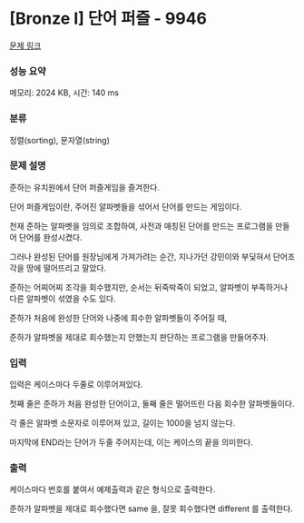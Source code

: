 # [Bronze I] 단어 퍼즐 - 9946 

[문제 링크](https://www.acmicpc.net/problem/9946) 

### 성능 요약

메모리: 2024 KB, 시간: 140 ms

### 분류

정렬(sorting), 문자열(string)

### 문제 설명

<p>준하는 유치원에서 단어 퍼즐게임을 즐겨한다.</p>

<p>단어 퍼즐게임이란, 주어진 알파벳들을 섞어서 단어를 만드는 게임이다.</p>

<p>천재 준하는 알파벳을 임의로 조합하여, 사전과 매칭된 단어를 만드는 프로그램을 만들어 단어를 완성시켰다.</p>

<p>그러나 완성된 단어를 원장님에게 가져가려는 순간, 지나가던 강민이와 부딫혀서 단어조각을 땅에 떨어뜨리고 말았다.</p>

<p>준하는 어찌어찌 조각을 회수했지만, 순서는 뒤죽박죽이 되었고, 알파벳이 부족하거나 다른 알파벳이 섞였을 수도 있다.</p>

<p>준하가 처음에 완성한 단어와 나중에 회수한 알파벳들이 주어질 때,</p>

<p>준하가 알파벳을 제대로 회수했는지 안했는지 판단하는 프로그램을 만들어주자.</p>

### 입력 

 <p>입력은 케이스마다 두줄로 이루어져있다.</p>

<p>첫째 줄은 준하가 처음 완성한 단어이고, 둘째 줄은 떨어뜨린 다음 회수한 알파벳들이다. </p>

<p>각 줄은 알파벳 소문자로 이루어져 있고, 길이는 1000을 넘지 않는다.</p>

<p>마지막에 END라는 단어가 두줄 주어지는데, 이는 케이스의 끝을 의미한다.</p>

### 출력 

 <p>케이스마다 번호를 붙여서 예제출력과 같은 형식으로 출력한다.</p>

<p>준하가 알파벳을 제대로 회수했다면 same 을, 잘못 회수했다면 different 를 출력한다.</p>

